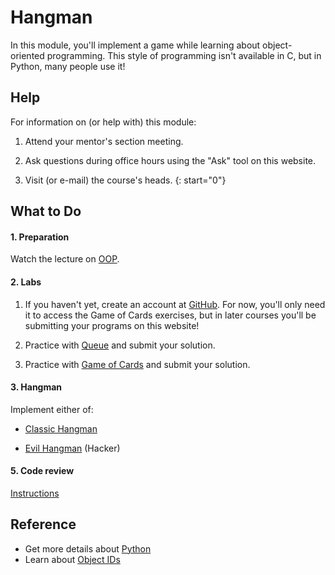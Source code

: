 # Hangman

In this module, you'll implement a game while learning about object-oriented programming. This style of programming isn't available in C, but in Python, many people use it!


## Help

For information on (or help with) this module:

1. Attend your mentor's section meeting.

2. Ask questions during office hours using the "Ask" tool on this website.

3. Visit (or e-mail) the course's heads.
{: start="0"}


## What to Do

#### 1. Preparation

Watch the lecture on [OOP](/lectures/oop).

#### 2. Labs

1. If you haven't yet, create an account at [GitHub](https://github.com/join). For now, you'll only need it to access the Game of Cards exercises, but in later courses you'll be submitting your programs on this website!

1. Practice with [Queue](https://lab.cs50.io/minprog/programmeren-2/master/problems/queue/lab) and submit your solution.

1. Practice with [Game of Cards](https://lab.cs50.io/minprog/programmeren-2/master/problems/cards/lab) and submit your solution.

#### 3. Hangman

Implement either of:

- [Classic Hangman](/problems/hangman-classic)

- [Evil Hangman](/problems/hangman-evil) (Hacker)

#### 5. Code review

[Instructions](/reviews/adventure)


## Reference

- Get more details about [Python](https://www.youtube.com/watch?v=mgBpcQRDtl0)
- Learn about [Object IDs](https://www.lynda.com/Python-tutorials/Naming-objects/418249/459118-4.html)
